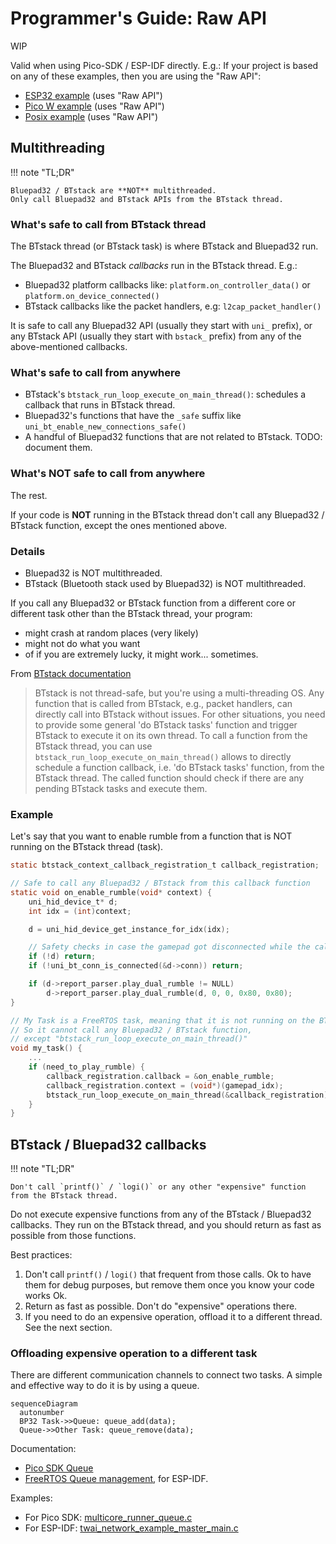 # Programmer's Guide: Raw API

WIP

Valid when using Pico-SDK / ESP-IDF directly. E.g.: If your project is based on any of these examples, then you are
using the "Raw API":

- [ESP32 example][esp32_example] (uses "Raw API")
- [Pico W example][picow_example] (uses "Raw API")
- [Posix example][posix_example] (uses "Raw API")

## Multithreading

!!! note "TL;DR"

    Bluepad32 / BTstack are **NOT** multithreaded.
    Only call Bluepad32 and BTstack APIs from the BTstack thread.

### What's safe to call from BTstack thread

The BTstack thread (or BTstack task) is where BTstack and Bluepad32 run.

The Bluepad32 and BTstack *callbacks* run in the BTstack thread. E.g.:

- Bluepad32 platform callbacks like: `platform.on_controller_data()` or `platform.on_device_connected()`
- BTstack callbacks like the packet handlers, e.g: `l2cap_packet_handler()`

It is safe to call any Bluepad32 API (usually they start with `uni_` prefix),
or any BTstack API (usually they start with `bstack_` prefix) from any of the above-mentioned callbacks.

### What's safe to call from anywhere

- BTstack's `btstack_run_loop_execute_on_main_thread()`: schedules a callback that runs in BTstack thread.
- Bluepad32's functions that have the `_safe` suffix like `uni_bt_enable_new_connections_safe()`
- A handful of Bluepad32 functions that are not related to BTstack. TODO: document them.

### What's NOT safe to call from anywhere

The rest.

If your code is **NOT** running in the BTstack thread don't call any Bluepad32 / BTstack function,
except the ones mentioned above.

### Details

- Bluepad32 is NOT multithreaded.
- BTstack (Bluetooth stack used by Bluepad32) is NOT multithreaded.

If you call any Bluepad32 or BTstack function from a different core or different task other than the BTstack thread,
your program:

- might crash at random places (very likely)
- might not do what you want
- of if you are extremely lucky, it might work... sometimes.

From [BTstack documentation][btstack_multithreading]

> BTstack is not thread-safe, but you're using a multi-threading OS.
> Any function that is called from BTstack, e.g., packet handlers, can directly call into BTstack without issues.
> For other situations, you need to provide some general 'do BTstack tasks' function and trigger BTstack to execute
> it on its own thread. To call a function from the BTstack thread, you can
> use `btstack_run_loop_execute_on_main_thread()`
> allows to directly schedule a function callback, i.e. 'do BTstack tasks' function, from the BTstack thread.
> The called function should check if there are any pending BTstack tasks and execute them.

### Example

Let's say that you want to enable rumble from a function that is NOT running on the BTstack thread (task).

```c
static btstack_context_callback_registration_t callback_registration;

// Safe to call any Bluepad32 / BTstack from this callback function
static void on_enable_rumble(void* context) {
    uni_hid_device_t* d;
    int idx = (int)context;

    d = uni_hid_device_get_instance_for_idx(idx);

    // Safety checks in case the gamepad got disconnected while the callback was scheduled
    if (!d) return;
    if (!uni_bt_conn_is_connected(&d->conn)) return;

    if (d->report_parser.play_dual_rumble != NULL)
        d->report_parser.play_dual_rumble(d, 0, 0, 0x80, 0x80);
}

// My Task is a FreeRTOS task, meaning that it is not running on the BTstack thread (task)
// So it cannot call any Bluepad32 / BTstack function,
// except "btstack_run_loop_execute_on_main_thread()"
void my_task() {
    ...
    if (need_to_play_rumble) {
        callback_registration.callback = &on_enable_rumble;
        callback_registration.context = (void*)(gamepad_idx);
        btstack_run_loop_execute_on_main_thread(&callback_registration);
    }
}
```

[btstack_multithreading]: https://github.com/bluekitchen/btstack/blob/master/port/esp32/README.md#multi-threading

[esp32_example]: https://github.com/ricardoquesada/bluepad32/tree/main/examples/esp32

[picow_example]: https://github.com/ricardoquesada/bluepad32/tree/main/examples/pico_w

[posix_example]: https://github.com/ricardoquesada/bluepad32/tree/main/examples/posix

## BTstack / Bluepad32 callbacks

!!! note "TL;DR"

    Don't call `printf()` / `logi()` or any other "expensive" function from the BTstack thread.

Do not execute expensive functions from any of the BTstack / Bluepad32 callbacks. They run on the BTstack thread,
and you should return as fast as possible from those functions.

Best practices:

1. Don't call `printf()` / `logi()` that frequent from those calls.
   Ok to have them for debug purposes, but remove them once you know your code works Ok.
2. Return as fast as possible. Don't do "expensive" operations there.
3. If you need to do an expensive operation, offload it to a different thread. See the next section.

### Offloading expensive operation to a different task

There are different communication channels to connect two tasks. A simple and effective way to do it is by using a queue.

```mermaid
sequenceDiagram
  autonumber
  BP32 Task->>Queue: queue_add(data);
  Queue->>Other Task: queue_remove(data);
```

Documentation:

* [Pico SDK Queue]
* [FreeRTOS Queue management], for ESP-IDF.

Examples:

* For Pico SDK: [multicore_runner_queue.c]
* For ESP-IDF: [twai_network_example_master_main.c]


[multicore_runner_queue.c]: https://github.com/raspberrypi/pico-examples/blob/master/multicore/multicore_runner_queue/multicore_runner_queue.c
[twai_network_example_master_main.c]: https://github.com/espressif/esp-idf/blob/master/examples/peripherals/twai/twai_network/twai_network_master/main/twai_network_example_master_main.c
[Pico SDK Queue]: https://www.raspberrypi.com/documentation/pico-sdk/group__queue.html
[FreeRTOS Queue management]: https://www.freertos.org/a00018.html
